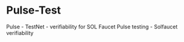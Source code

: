 # Pulse-Test
Pulse - TestNet - verifiability  for SOL Faucet 
Pulse testing - Solfaucet verifiability
